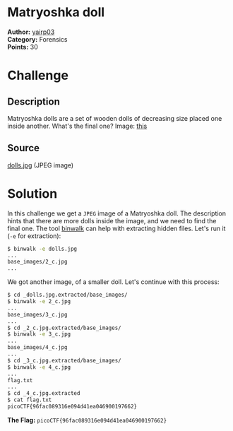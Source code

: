 # Matryoshka doll

**Author:** [yairp03](https://github.com/yairp03)  
**Category:** Forensics  
**Points:** 30

# Challenge

## Description

Matryoshka dolls are a set of wooden dolls of decreasing size placed one inside another. What's the final one? Image: [this](./dolls.jpg)

## Source

[dolls.jpg](./dolls.jpg) (JPEG image)

# Solution

In this challenge we get a `JPEG` image of a Matryoshka doll. The description hints that there are more dolls inside the image, and we need to find the final one.
The tool [binwalk](/Guides/Tools/binwalk.md) can help with extracting hidden files. Let's run it (`-e` for extraction):

```bash
$ binwalk -e dolls.jpg
...
base_images/2_c.jpg
...
```

We got another image, of a smaller doll. Let's continue with this process:

```bash
$ cd _dolls.jpg.extracted/base_images/
$ binwalk -e 2_c.jpg
...
base_images/3_c.jpg
...
$ cd _2_c.jpg.extracted/base_images/
$ binwalk -e 3_c.jpg
...
base_images/4_c.jpg
...
$ cd _3_c.jpg.extracted/base_images/
$ binwalk -e 4_c.jpg
...
flag.txt
...
$ cd _4_c.jpg.extracted
$ cat flag.txt
picoCTF{96fac089316e094d41ea046900197662}
```

**The Flag:** `picoCTF{96fac089316e094d41ea046900197662}`
